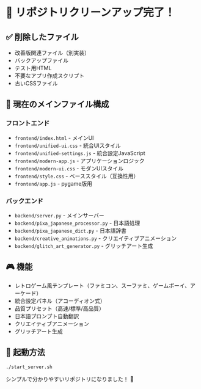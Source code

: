 # 🧹 リポジトリクリーンアップ完了！

## ✅ 削除したファイル
- 改善版関連ファイル（別実装）
- バックアップファイル
- テスト用HTML
- 不要なアプリ作成スクリプト
- 古いCSSファイル

## 📁 現在のメインファイル構成

### フロントエンド
- `frontend/index.html` - メインUI
- `frontend/unified-ui.css` - 統合UIスタイル
- `frontend/unified-settings.js` - 統合設定JavaScript
- `frontend/modern-app.js` - アプリケーションロジック
- `frontend/modern-ui.css` - モダンUIスタイル
- `frontend/style.css` - ベーススタイル（互換性用）
- `frontend/app.js` - pygame版用

### バックエンド
- `backend/server.py` - メインサーバー
- `backend/pixa_japanese_processor.py` - 日本語処理
- `backend/pixa_japanese_dict.py` - 日本語辞書
- `backend/creative_animations.py` - クリエイティブアニメーション
- `backend/glitch_art_generator.py` - グリッチアート生成

## 🎮 機能
- レトロゲーム風テンプレート（ファミコン、スーファミ、ゲームボーイ、アーケード）
- 統合設定パネル（アコーディオン式）
- 品質プリセット（高速/標準/高品質）
- 日本語プロンプト自動翻訳
- クリエイティブアニメーション
- グリッチアート生成

## 🚀 起動方法
```bash
./start_server.sh
```

シンプルで分かりやすいリポジトリになりました！ 🎉